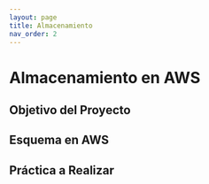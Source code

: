 ```yaml
---
layout: page
title: Almacenamiento
nav_order: 2
---
```


# Almacenamiento en AWS

## Objetivo del Proyecto

## Esquema en AWS

## Práctica a Realizar

